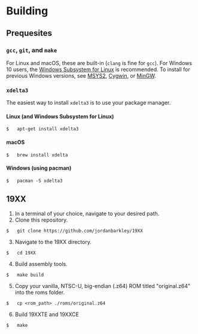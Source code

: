 # Building


## Prequesites
### `gcc`, `git`, and `make`
For Linux and macOS, these are built-in (`clang` is fine for `gcc`). For Windows 10 users, the [Windows Subsystem for Linux](https://docs.microsoft.com/en-us/windows/wsl/install-win10) is recommended. To install for previous Windows versions, see [MSYS2](https://www.msys2.org/), [Cygwin](https://www.cygwin.com/), or [MinGW](http://www.mingw.org/).

### `xdelta3`
The easiest way to install `xdelta3` is to use your package manager.
#### Linux (and Windows Subsystem for Linux)
```
$   apt-get install xdelta3
```

#### macOS
```
$   brew install xdelta
```

#### Windows (using pacman)
```
$   pacman -S xdelta3
```

## 19XX
1. In a terminal of your choice, navigate to your desired path.
2. Clone this repository.
```
$   git clone https://github.com/jordanbarkley/19XX
```
3. Navigate to the 19XX directory.
```
$   cd 19XX
```

4. Build assembly tools.
```
$   make build
```

5. Copy your vanilla, NTSC-U, big-endian (.z64) ROM titled "original.z64" into the roms folder.
```
$   cp <rom_path> ./roms/original.z64
```

6. Build 19XXTE and 19XXCE
```
$   make
```
